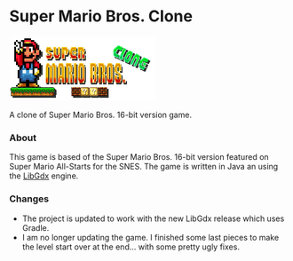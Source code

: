 Super Mario Bros. Clone
==========
![image](logo.png)

A clone of Super Mario Bros. 16-bit version game.

### About
This game is based of the Super Mario Bros. 16-bit version featured on Super Mario All-Starts for the SNES. The game is written in Java an using the [LibGdx](http://libgdx.badlogicgames.com/) engine.

### Changes
* The project is updated to work with the new LibGdx release which uses Gradle.
* I am no longer updating the game. I finished some last pieces to make the level start over at the end... with some pretty ugly fixes.


